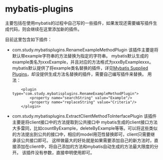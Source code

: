 # mybatis-plugins
主要包括在使用mybatis的过程中自己写的一些插件，如果发现还需要编写插件生成代码，则会继续在这里添加新的插件。

目前这里包含如下插件：
- com.study.mybatisplugins.RenameExampleMethodPlugin
    该插件主要是将默认带example字符串的方法替换为指定的字符串。
    mybatis默认生成的example类名为xxxExample，并且对应的方法格式为xxxByExamplexxx。
    mybatis默认提供了将example类名替换的插件，详见[Mybatis Supplied Plugins](http://www.mybatis.org/generator/reference/plugins.html)，却没提供生成方法名替换的插件，需要自己编写插件来替换。
    用法：
    ```
		<plugin type="com.study.mybatisplugins.RenameExampleMethodPlugin">
            <property name="searchString" value="Example"/>
            <property name="replaceString" value="Criteria"/>
        </plugin>
	```
- com.study.mybatisplugins.ExtractClientMethodToInterfacePlugin
	该插件主要是将client接口中的方法提取到公共接口中
    mybatis生成的client接口方法大多雷同，比如countByExample，deleteByExample等等。可以将这些类似的方法提出到公共的接口中，相应的model用范性替换即可，client只需要继承该公共接口即可。
    这样做最大的好处就是如果需要添加自己的新方法时，直接添加在client中，将自己添加的方法和mybatis自动生成的方法最大限度的分开。
    该插件没有参数，直接申明使用即可。
